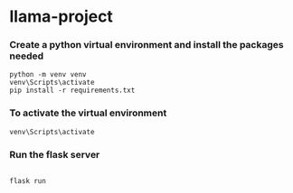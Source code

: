 # llama-project

### Create a python virtual environment and install the packages needed

```
python -m venv venv
venv\Scripts\activate
pip install -r requirements.txt
```

### To activate the virtual environment

```
venv\Scripts\activate
```

### Run the flask server

```

flask run
```
